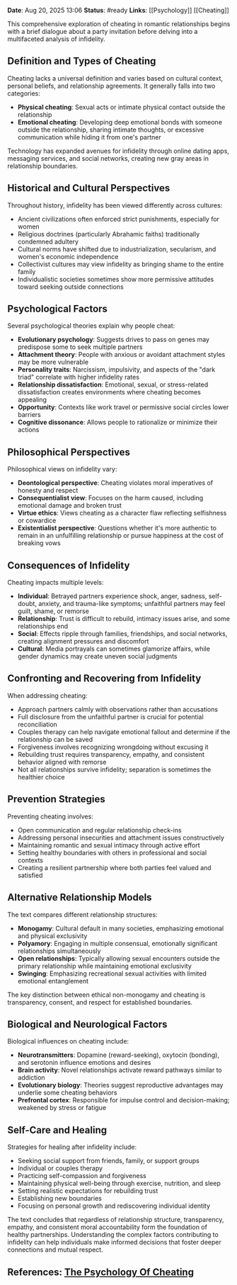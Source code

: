 **Date**: Aug 20, 2025 13:06
**Status**: #ready 
**Links**:  [[Psychology]] [[Cheating]]

This comprehensive exploration of cheating in romantic relationships begins with a brief dialogue about a party invitation before delving into a multifaceted analysis of infidelity.

## Definition and Types of Cheating

Cheating lacks a universal definition and varies based on cultural context, personal beliefs, and relationship agreements. It generally falls into two categories:

- **Physical cheating**: Sexual acts or intimate physical contact outside the relationship
- **Emotional cheating**: Developing deep emotional bonds with someone outside the relationship, sharing intimate thoughts, or excessive communication while hiding it from one's partner

Technology has expanded avenues for infidelity through online dating apps, messaging services, and social networks, creating new gray areas in relationship boundaries.

## Historical and Cultural Perspectives

Throughout history, infidelity has been viewed differently across cultures:

- Ancient civilizations often enforced strict punishments, especially for women
- Religious doctrines (particularly Abrahamic faiths) traditionally condemned adultery
- Cultural norms have shifted due to industrialization, secularism, and women's economic independence
- Collectivist cultures may view infidelity as bringing shame to the entire family
- Individualistic societies sometimes show more permissive attitudes toward seeking outside connections

## Psychological Factors

Several psychological theories explain why people cheat:

- **Evolutionary psychology**: Suggests drives to pass on genes may predispose some to seek multiple partners
- **Attachment theory**: People with anxious or avoidant attachment styles may be more vulnerable
- **Personality traits**: Narcissism, impulsivity, and aspects of the "dark triad" correlate with higher infidelity rates
- **Relationship dissatisfaction**: Emotional, sexual, or stress-related dissatisfaction creates environments where cheating becomes appealing
- **Opportunity**: Contexts like work travel or permissive social circles lower barriers
- **Cognitive dissonance**: Allows people to rationalize or minimize their actions

## Philosophical Perspectives

Philosophical views on infidelity vary:

- **Deontological perspective**: Cheating violates moral imperatives of honesty and respect
- **Consequentialist view**: Focuses on the harm caused, including emotional damage and broken trust
- **Virtue ethics**: Views cheating as a character flaw reflecting selfishness or cowardice
- **Existentialist perspective**: Questions whether it's more authentic to remain in an unfulfilling relationship or pursue happiness at the cost of breaking vows

## Consequences of Infidelity

Cheating impacts multiple levels:

- **Individual**: Betrayed partners experience shock, anger, sadness, self-doubt, anxiety, and trauma-like symptoms; unfaithful partners may feel guilt, shame, or remorse
- **Relationship**: Trust is difficult to rebuild, intimacy issues arise, and some relationships end
- **Social**: Effects ripple through families, friendships, and social networks, creating alignment pressures and discomfort
- **Cultural**: Media portrayals can sometimes glamorize affairs, while gender dynamics may create uneven social judgments

## Confronting and Recovering from Infidelity

When addressing cheating:

- Approach partners calmly with observations rather than accusations
- Full disclosure from the unfaithful partner is crucial for potential reconciliation
- Couples therapy can help navigate emotional fallout and determine if the relationship can be saved
- Forgiveness involves recognizing wrongdoing without excusing it
- Rebuilding trust requires transparency, empathy, and consistent behavior aligned with remorse
- Not all relationships survive infidelity; separation is sometimes the healthier choice

## Prevention Strategies

Preventing cheating involves:

- Open communication and regular relationship check-ins
- Addressing personal insecurities and attachment issues constructively
- Maintaining romantic and sexual intimacy through active effort
- Setting healthy boundaries with others in professional and social contexts
- Creating a resilient partnership where both parties feel valued and satisfied

## Alternative Relationship Models

The text compares different relationship structures:

- **Monogamy**: Cultural default in many societies, emphasizing emotional and physical exclusivity
- **Polyamory**: Engaging in multiple consensual, emotionally significant relationships simultaneously
- **Open relationships**: Typically allowing sexual encounters outside the primary relationship while maintaining emotional exclusivity
- **Swinging**: Emphasizing recreational sexual activities with limited emotional entanglement

The key distinction between ethical non-monogamy and cheating is transparency, consent, and respect for established boundaries.

## Biological and Neurological Factors

Biological influences on cheating include:

- **Neurotransmitters**: Dopamine (reward-seeking), oxytocin (bonding), and serotonin influence emotions and desires
- **Brain activity**: Novel relationships activate reward pathways similar to addiction
- **Evolutionary biology**: Theories suggest reproductive advantages may underlie some cheating behaviors
- **Prefrontal cortex**: Responsible for impulse control and decision-making; weakened by stress or fatigue

## Self-Care and Healing

Strategies for healing after infidelity include:

- Seeking social support from friends, family, or support groups
- Individual or couples therapy
- Practicing self-compassion and forgiveness
- Maintaining physical well-being through exercise, nutrition, and sleep
- Setting realistic expectations for rebuilding trust
- Establishing new boundaries
- Focusing on personal growth and rediscovering individual identity

The text concludes that regardless of relationship structure, transparency, empathy, and consistent moral accountability form the foundation of healthy partnerships. Understanding the complex factors contributing to infidelity can help individuals make informed decisions that foster deeper connections and mutual respect.

## References: [The Psychology Of Cheating](https://youtu.be/t9-RmCOUWVQ?si=iO-ZwnwI8s5ycjBR)